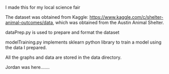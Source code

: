 I made this for my local science fair

The dataset was obtained from Kaggle: https://www.kaggle.com/c/shelter-animal-outcomes/data, which was obtained from the Austin Animal Shelter.

dataPrep.py is used to prepare and format the dataset

modelTraining.py implements sklearn python library to train a model using the data I prepared.

All the graphs and data are stored in the data directory.

Jordan was here.......
